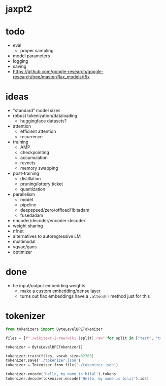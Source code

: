 # jaxpt2

# todo

-   eval
    -   proper sampling
-   model parameters
-   logging
-   saving
-   https://github.com/google-research/google-research/tree/master/flax_models/t5x

# ideas

-   "standard" model sizes
-   robust tokenization/dataloading
    -   huggingface datasets?
-   attention
    -   efficient attention
    -   recurrence
-   training
    -   AMP
    -   checkpointing
    -   accumulation
    -   revnets
    -   memory swapping
-   post-training
    -   distillation
    -   pruning/lottery ticket
    -   quantization
-   parallelism
    -   model
    -   pipeline
    -   deepspeed/zero/offload/1bitadam
    -   fusedadam
-   encoder/decoder/encoder-decoder
-   weight sharing
-   nfnet
-   alternatives to autoregressive LM
-   multimodal
-   vqvae/gans
-   optimizer

# done

-   tie input/output embedding weights
    -   make a custom embedding/dense layer
    -   turns out flax embeddings have a `.attend()` method just for this

# tokenizer

```python
from tokenizers import ByteLevelBPETokenizer

files = [f"./wikitext-2-raw/wiki.{split}.raw" for split in ["test", "train", "valid"]]

tokenizer = ByteLevelBPETokenizer()

tokenizer.train(files, vocab_size=32768)
tokenizer.save('./tokenizer.json')
tokenizer = Tokenizer.from_file('./tokenizer.json')

tokenizer.encode('Hello, my name is bilal').tokens
tokenizer.decode(tokenizer.encode('Hello, my name is bilal').ids)
```
